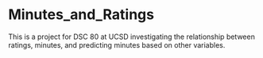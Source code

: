# Minutes_and_Ratings
This is a project for DSC 80 at UCSD investigating the relationship between ratings, minutes, and predicting minutes based on other variables.
